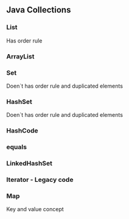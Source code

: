 ## Java Collections

### List

Has order rule

### ArrayList

### Set

Doen`t has order rule and duplicated elements

### HashSet

Doen`t has order rule and duplicated elements

### HashCode

### equals

### LinkedHashSet

### Iterator - Legacy code

### Map

Key and value concept